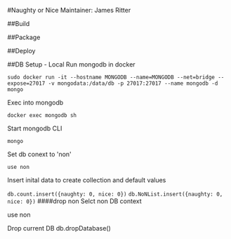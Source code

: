 #Naughty or Nice
Maintainer: James Ritter

##Build

##Package

##Deploy

##DB Setup - Local
Run mongodb in docker

`sudo docker run -it --hostname MONGODB --name=MONGODB --net=bridge --expose=27017 -v mongodata:/data/db -p 27017:27017 --name mongodb -d mongo`

Exec into mongodb

`docker exec mongodb sh`

Start mongodb CLI

`mongo`

Set db conext to 'non'

`use non`

Insert inital data to create collection and default values

`db.count.insert({naughty: 0, nice: 0})`
`db.NoNList.insert({naughty: 0, nice: 0})`
####drop non
Selct non DB context

use non

Drop current DB
db.dropDatabase()
